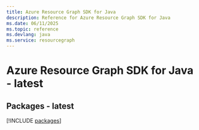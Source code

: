 ```yaml
---
title: Azure Resource Graph SDK for Java
description: Reference for Azure Resource Graph SDK for Java
ms.date: 06/11/2025
ms.topic: reference
ms.devlang: java
ms.service: resourcegraph
---
```

# Azure Resource Graph SDK for Java - latest
## Packages - latest
[!INCLUDE [packages](resource-graph-index.md)]